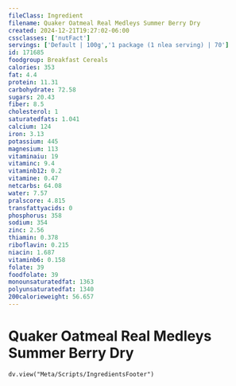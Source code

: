 ```yaml
---
fileClass: Ingredient
filename: Quaker Oatmeal Real Medleys Summer Berry Dry
created: 2024-12-21T19:27:02-06:00
cssclasses: ['nutFact']
servings: ['Default | 100g','1 package (1 nlea serving) | 70']
id: 171685
foodgroup: Breakfast Cereals
calories: 353
fat: 4.4
protein: 11.31
carbohydrate: 72.58
sugars: 20.43
fiber: 8.5
cholesterol: 1
saturatedfats: 1.041
calcium: 124
iron: 3.13
potassium: 445
magnesium: 113
vitaminaiu: 19
vitaminc: 9.4
vitaminb12: 0.2
vitamine: 0.47
netcarbs: 64.08
water: 7.57
pralscore: 4.815
transfattyacids: 0
phosphorus: 358
sodium: 354
zinc: 2.56
thiamin: 0.378
riboflavin: 0.215
niacin: 1.687
vitaminb6: 0.158
folate: 39
foodfolate: 39
monounsaturatedfat: 1363
polyunsaturatedfat: 1340
200calorieweight: 56.657
---
```


# Quaker Oatmeal Real Medleys Summer Berry Dry

```dataviewjs
dv.view("Meta/Scripts/IngredientsFooter")
```